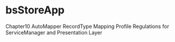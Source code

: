 # bsStoreApp
Chapter10
AutoMapper
RecordType
Mapping Profile
Regulations for ServiceManager and Presentation Layer
